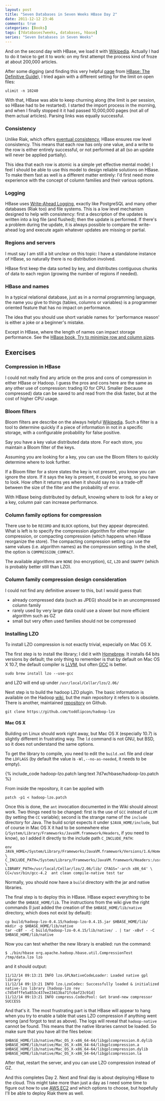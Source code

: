 ```yaml
---
layout: post
title: "Seven Databases in Seven Weeks HBase Day 2"
date: 2011-12-12 23:46
comments: true
categories: [Books]
tags: [7databases7weeks, databases, hbase]
series: "Seven Databases in Seven Weeks"
---
```

And on the second day with HBase, we load it with [Wikipedia](http://www.wikipedia.org/). Actually I had to do it twice to get it to work: on my first attempt the process kind of froze at about 200,000 articles.

<!--more-->

After some digging (and finding this very helpful [page](http://ofps.oreilly.com/titles/9781449396107/installation.html) from [HBase: The Definitive Guide](http://ofps.oreilly.com/titles/9781449396107/)), I tried again with a different setting for the limit on open files:

```
ulimit -n 10240
```

With that, HBase was able to keep churning along (the limit is per session, so HBase had to be restarted). I started the import process in the morning, and when I finally stopped it it had passed 10,000,000 pages (not all of them actual articles). Parsing links was equally successful.

### Consistency

Unlike Riak, which offers [eventual consistency](http://en.wikipedia.org/wiki/Eventual_consistency), HBase ensures row level consistency. This means that each row has only one value, and a write to the row is either entirely successful, or not performed at all (so an update will never be applied partially).

This idea that each row is atomic is a simple yet effective mental model; I feel I should be able to use this model to design reliable solutions on HBase. To make them fast as well is a different matter entirely: I'd first need more experience with the concept of column families and their various options.

### Logging

HBase uses [Write-Ahead Logging](http://en.wikipedia.org/wiki/Write-ahead_logging), exactly like PostgreSQL and many other databases (Riak too) and file systems. This is a low level mechanism designed to help with consistency: first a description of the updates is written into a log file (and flushed); then the update is performed. If there's a problem during the update, it is always possible to compare the write-ahead log and execute again whatever updates are missing or partial.

### Regions and servers

I must say I am still a bit unclear on this topic: I have a standalone instance of HBase, so naturally there is no distribution involved.

HBase first keep the data sorted by key, and distributes contiguous chunks of data to each region (growing the number of regions if needed).


### HBase and names

In a typical relational database, just as in a normal programming language, the name you give to things (tables, columns or variables) is a programmer oriented feature that has no impact on performance.

The idea that you should use short variable names for 'performance reason' is either a joke or a beginner's mistake.

Except in HBase, where the length of names can impact storage performance. See the [HBase book, Try to minimize row and column sizes](http://hbase.apache.org/book.html#rowkey.design).

Exercises
---------

### Compression in HBase

I could not really find any article on the pros and cons of compression in either HBase or Hadoop. I guess the pros and cons here are the same as any other use of compression: trading IO for CPU. Smaller (because compressed) data can be saved to and read from the disk faster, but at the cost of higher CPU usage.

### Bloom filters

Bloom filters are describe on the always helpful [Wikipedia](http://en.wikipedia.org/wiki/Bloom_filter). Such a filter is a tool to determine quickly if a piece of information in not in a specific storage, with a configurable probability for false positive.

Say you have a key value distributed data store. For each store, you maintain a Bloom filter of the keys.

Assuming you are looking for a key, you can use the Bloom filters to quickly determine where to look further.

If a Bloom filter for a store states the key is not present, you know you can ignore the store. If it says the key is present, it could be wrong, so you have to look. How often it returns yes when it should say no is a trade-off between the size of the filter and the probability of error.

With HBase being distributed by default, knowing where to look for a key or a key, column pair can increase performance.

### Column family options for compression

There use to be `RECORD` and `BLOCK` options, but they appear deprecated. What is left is to specify the compression algorithm for either regular compression, or compacting compression (which happens when HBase reorganize the store). The compacting compression setting can use the same values (i.e. algorithm names) as the compression setting. In the shell, the option is `COMPRESSION_COMPACT`.

The available algorithms are `NONE` (no encryption), `GZ`, `LZO` and `SNAPPY` (which is probably better still than LZO).

### Column family compression design consideration

I could not find any definitive answer to this, but I would guess that:

 * already compressed data (such as JPEG) should be in an uncompressed column family
 * rarely used by very large data could use a slower but more efficient algorithm such as GZ
 * small but very often used families should not be compressed

### Installing LZO

To install LZO compression is not exactly trivial, especially on Mac OS X.

The first step is to install the library; I did it with [Homebrew](http://mxcl.github.com/homebrew/). It installs 64 bits versions by default; the only thing to remember is that by default on Mac OS X 10.7, the default compiler is [LLVM](http://llvm.org), but often [GCC](http://gcc.gnu.org/) is better.

```
sudo brew install lzo --use-gcc
```

and LZO will end up under `/usr/local/Cellar/lzo/2.06/`

Next step is to build the hadoop LZO plugin. The basic information is available on the Hadoop [wiki](http://wiki.apache.org/hadoop/UsingLzoCompression), but the main repository it refers to is obsolete. There is another, maintained [repository](https://github.com/toddlipcon/hadoop-lzo) on Github.

```
git clone https://github.com/toddlipcon/hadoop-lzo
```

#### Mac OS X

Building on Linux should work right away, but Mac OS X (especially 10.7) is slightly different in frustrating way. The `ld` command is not GNU, but BSD, so it does not understand the same options.

To get the library to compile, you need to edit the `build.xml` file and clear the `LDFLAGS` (by default the value is `-Wl,--no-as-needed`, it needs to be empty).

{% include_code hadoop-lzo.patch lang:text 7d7w/hbase/hadoop-lzo.patch %}

From inside the repository, it can be applied with

```
patch -p1 < hadoop-lzo.patch
```

Once this is done, the `ant` invocation documented in the Wiki should almost work. Two things need to be changed: first is the use of `GCC` instead of `LLVM` (by setting the `CC` variable); second is the strange name of the `include` directory for Java. The build script expects it under `$JAVA_HOME/include`, but of course in Mac OS X it had to be somewhere else (`/System/Library/Frameworks/JavaVM.framework/Headers`, if you need to know), so I added it directly to the include path `C_INCLUDE_PATH`:

```
env JAVA_HOME=/System/Library/Frameworks/JavaVM.framework/Versions/1.6/Home/ \
C_INCLUDE_PATH=/System/Library/Frameworks/JavaVM.framework/Headers:/usr/local/Cellar/lzo/2.06/include/ \
LIBRARY_PATH=/usr/local/Cellar/lzo/2.06/lib/ CFAGS='-arch x86_64' \
CC=/usr/bin/gcc-4.2  ant clean compile-native test tar
```

Normally, you should now have a `build` directory with the jar and native libraries.

The final step is to deploy this in HBase. HBase expect everything to be under the `$HBASE_HOME/lib`. The instructions from the wiki give the right commands (I just added the creation of the `$HBASE_HOME/lib/native` directory, which does not exist by default):

```
cp build/hadoop-lzo-0.4.15/hadoop-lzo-0.4.15.jar $HBASE_HOME/lib/
mkdir -p $HBASE_HOME/lib/native
tar -cBf - -C build/hadoop-lzo-0.4.15/lib/native/ . | tar -xBvf - -C $HBASE_HOME/lib/native
```

Now you can test whether the new library is enabled: run the command:

```
$ ./bin/hbase org.apache.hadoop.hbase.util.CompressionTest /tmp/data.lzo lzo
```

and it should output:

```
11/12/14 09:13:21 INFO lzo.GPLNativeCodeLoader: Loaded native gpl library
11/12/14 09:13:21 INFO lzo.LzoCodec: Successfully loaded & initialized native-lzo library [hadoop-lzo rev c7d54fffe5a853c437ee23413ba71fc6af23c91d]
11/12/14 09:13:21 INFO compress.CodecPool: Got brand-new compressor
SUCCESS
```

And that's it. The most frustrating part is that HBase will appear to hang when you try to enable a table that uses LZO compression if anything went wrong (and forgot to test as above). The logs will reveal that `hadoop-native` cannot be found. This means that the native libraries cannot be loaded. So make sure that you have all the files below:

```
$HBASE_HOME/lib/native/Mac_OS_X-x86_64-64/libgplcompression.0.dylib
$HBASE_HOME/lib/native/Mac_OS_X-x86_64-64/libgplcompression.a
$HBASE_HOME/lib/native/Mac_OS_X-x86_64-64/libgplcompression.dylib
$HBASE_HOME/lib/native/Mac_OS_X-x86_64-64/libgplcompression.la
```

After that, restart the server, and you can use LZO compression instead of GZ.

And this completes Day 2. Next and final day is about deploying HBase to the cloud. This might take more than just a day as I need some time to figure out how to use [AWS EC2](http://aws.amazon.com/ec2/) and which options to choose, but hopefully I'll be able to deploy Riak there as well.
